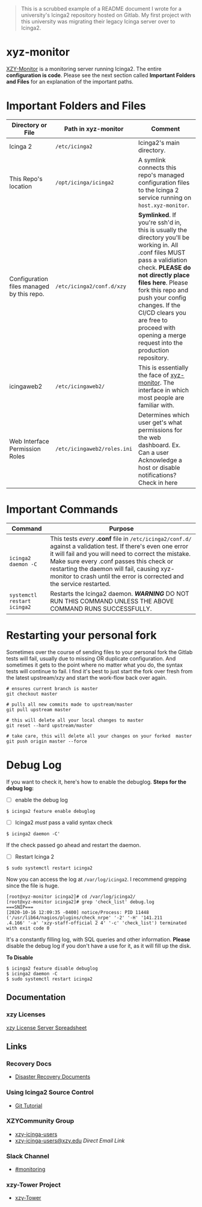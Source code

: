 > This is a scrubbed example of a README document I wrote for a university's Icinga2 repository hosted on Gitlab. My first project with this university was migrating their legacy Icinga server over to Icinga2.

# xyz-monitor

[XZY-Monitor](https://xzy-monitor.xyz.edu) is a monitoring server running Icinga2. The entire **configuration is code**. Please see the next section called **Important Folders and Files** for an explanation of the important paths. 

# Important Folders and Files

|Directory or File|Path in xyz-monitor|Comment|
|---|---|---|
|Icinga 2|`/etc/icinga2`|Icinga2's main directory.|
|This Repo's location|`/opt/icinga/icinga2`|A symlink connects this repo's managed configuration files to the Icinga 2 service running on `host.xyz-monitor`. 
|Configuration files managed by this repo.|`/etc/icinga2/conf.d/xzy`| **Symlinked**. If you're ssh'd in, this is usually the directory you'll be working in. All .conf files MUST pass a validiation check. **PLEASE do not directly place files here**. Please fork this repo and push your config changes. If the CI/CD clears you are free to proceed with opening a merge request into the production repository.|
|icingaweb2|`/etc/icingaweb2/`|This is essentially the face of [xyz-monitor](https://xyz-monitor.example.edu). The interface in which most people are familiar with. 
|Web Interface Permission Roles|`/etc/icingaweb2/roles.ini`|Determines which user get's what permissions for the web dashboard. Ex. Can a user Acknowledge a host or disable notifications? Check in here||

# Important Commands

|Command|Purpose|
|---|---|
|`icinga2 daemon -C`|This tests *every* **.conf** file in `/etc/icinga2/conf.d/` against a validation test. If there's even one error it will fail and you will need to correct the mistake. Make sure every .conf passes this check or restarting the daemon will fail, causing xyz-monitor to crash until the error is corrected and the service restarted.|
|`systemctl restart icinga2`|Restarts the Icinga2 daemon. ***WARNING*** DO NOT RUN THIS COMMAND UNLESS THE ABOVE COMMAND RUNS SUCCESSFULLY.|

# Restarting your personal fork
Sometimes over the course of sending files to your personal fork the Gitlab tests will fail, usually due to missing OR duplicate configuration. And sometimes it gets to the point where no matter what you do, the syntax tests will continue to fail. I find it's best to just start the fork over fresh from the latest upstream/xzy and start the work-flow back over again.

```
# ensures current branch is master
git checkout master

# pulls all new commits made to upstream/master
git pull upstream master

# this will delete all your local changes to master
git reset --hard upstream/master

# take care, this will delete all your changes on your forked  master
git push origin master --force
```

# Debug Log
If you want to check it, here's how to enable the debuglog. 
**Steps for the debug log:**
- [ ] enable the debug log
```
$ icinga2 feature enable debuglog
```

- [ ] Icinga2 *must* pass a valid syntax check
```
$ icinga2 daemon -C'
```

If the check passed go ahead and restart the daemon.
- [ ] Restart Icinga 2
```
$ sudo systemctl restart icinga2
```

Now you can access the log at `/var/log/icinga2`.
I recommend grepping since the file is huge.
```
[root@xyz-monitor icinga2]# cd /var/log/icinga2/
[root@xyz-monitor icinga2]# grep 'check_list' debug.log
===SNIP===
[2020-10-16 12:09:35 -0400] notice/Process: PID 11448 ('/usr/lib64/nagios/plugins/check_nrpe' '-2' '-H' '141.211
.4.166' '-a' 'xzy-staff-official 2 4' '-c' 'check_list') terminated with exit code 0
```

It's a constantly filling log, with SQL queries and other information. **Please** disable the debug log if you don't have a use for it, as it will fill up the disk. 

**To Disable**
```
$ icinga2 feature disable debuglog
$ icinga2 daemon -C
$ sudo systemctl restart icinga2
```

## Documentation

### xzy Licenses
[xzy License Server Spreadsheet](https://docs.google.com)


## Links

### Recovery Docs
- [Disaster Recovery Documents](https://docs.google.com)

### Using Icinga2 Source Control
- [Git Tutorial](https://docs.google.com)


### XZYCommunity Group
- [xzy-icinga-users](https://xyzcommunity.xzy.edu/#group:xzy-icinga-users)
- [xzy-icinga-users@xzy.edu](mailto:xzy-icinga-users@xzy.edu) *Direct Email Link*

### Slack Channel 
- [#monitoring](https://xzy.slack.com/archives/monitoring)

### xzy-Tower Project
- [xzy-Tower](https://ansible-tower.xyz.edu/#/projects/1?project_search=page_size:20;order_by:name)

